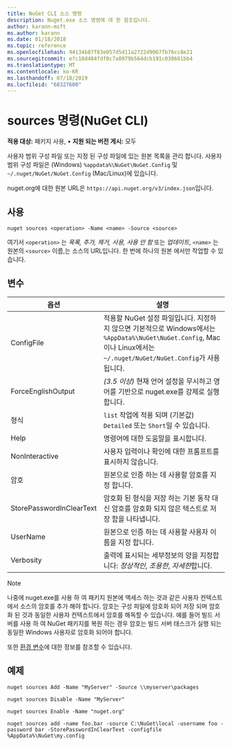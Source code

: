 ```yaml
---
title: NuGet CLI 소스 명령
description: Nuget.exe 소스 명령에 대 한 참조입니다.
author: karann-msft
ms.author: karann
ms.date: 01/18/2018
ms.topic: reference
ms.openlocfilehash: 94134b87f83e057d5d11a2722d9067fb76cc8e21
ms.sourcegitcommit: efc18d484fdf0c7a8979b564dcb191c030601bb4
ms.translationtype: MT
ms.contentlocale: ko-KR
ms.lasthandoff: 07/18/2019
ms.locfileid: "68327600"
---
```

# <a name="sources-command-nuget-cli"></a>sources 명령(NuGet CLI)

**적용 대상:** 패키지 사용, &bullet; **지원 되는 버전 게시:** 모두

사용자 범위 구성 파일 또는 지정 된 구성 파일에 있는 원본 목록을 관리 합니다. 사용자 범위 구성 파일은 (Windows) `%appdata%\NuGet\NuGet.Config` 및 `~/.nuget/NuGet/NuGet.Config` (Mac/Linux)에 있습니다.

nuget.org에 대한 원본 URL은 `https://api.nuget.org/v3/index.json`입니다.

## <a name="usage"></a>사용

```cli
nuget sources <operation> -Name <name> -Source <source>
```

여기서 `<operation>` 는 *목록, 추가, 제거, 사용, 사용 안 함* 또는 *업데이트*, `<name>` 는 원본의 `<source>` 이름,는 소스의 URL입니다. 한 번에 하나의 원본 에서만 작업할 수 있습니다.

## <a name="options"></a>변수

| 옵션 | 설명 |
| --- | --- |
| ConfigFile | 적용할 NuGet 설정 파일입니다. 지정하지 않으면 기본적으로 Windows에서는 `%AppData%\NuGet\NuGet.Config`, Mac이나 Linux에서는 `~/.nuget/NuGet/NuGet.Config`가 사용됩니다.|
| ForceEnglishOutput | *(3.5 이상)*  현재 언어 설정을 무시하고 영어를 기반으로 nuget.exe를 강제로 실행합니다. |
| 형식 | `list` 작업에 적용 되며 (기본값) `Detailed` 또는 `Short`일 수 있습니다. |
| Help | 명령어에 대한 도움말을 표시합니다. |
| NonInteractive | 사용자 입력이나 확인에 대한 프롬프트를 표시하지 않습니다. |
| 암호 | 원본으로 인증 하는 데 사용할 암호를 지정 합니다. |
| StorePasswordInClearText | 암호화 된 형식을 저장 하는 기본 동작 대신 암호를 암호화 되지 않은 텍스트로 저장 함을 나타냅니다. |
| UserName | 원본으로 인증 하는 데 사용할 사용자 이름을 지정 합니다. |
| Verbosity | 출력에 표시되는 세부정보의 양을 지정합니다: *정상적인*, *조용한*, *자세한*합니다. |

> [!Note]
> 나중에 nuget.exe를 사용 하 여 패키지 원본에 액세스 하는 것과 같은 사용자 컨텍스트에서 소스의 암호를 추가 해야 합니다. 암호는 구성 파일에 암호화 되어 저장 되며 암호화 된 것과 동일한 사용자 컨텍스트에서 암호를 해독할 수 있습니다. 예를 들어 빌드 서버를 사용 하 여 NuGet 패키지를 복원 하는 경우 암호는 빌드 서버 태스크가 실행 되는 동일한 Windows 사용자로 암호화 되어야 합니다.

또한 [환경 변수](cli-ref-environment-variables.md)에 대한 정보를 참조할 수 있습니다.

## <a name="examples"></a>예제

```cli
nuget sources Add -Name "MyServer" -Source \\myserver\packages

nuget sources Disable -Name "MyServer"

nuget sources Enable -Name "nuget.org"

nuget sources add -name foo.bar -source C:\NuGet\local -username foo -password bar -StorePasswordInClearText -configfile %AppData%\NuGet\my.config
```
